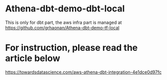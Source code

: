 # Athena-dbt-demo-dbt-local

This is only for dbt part, the aws infra part is managed at https://github.com/grhaonan/Athena-dbt-demo-tf-local

# For instruction, please read the article below

https://towardsdatascience.com/aws-athena-dbt-integration-4e1dce0d97fc
